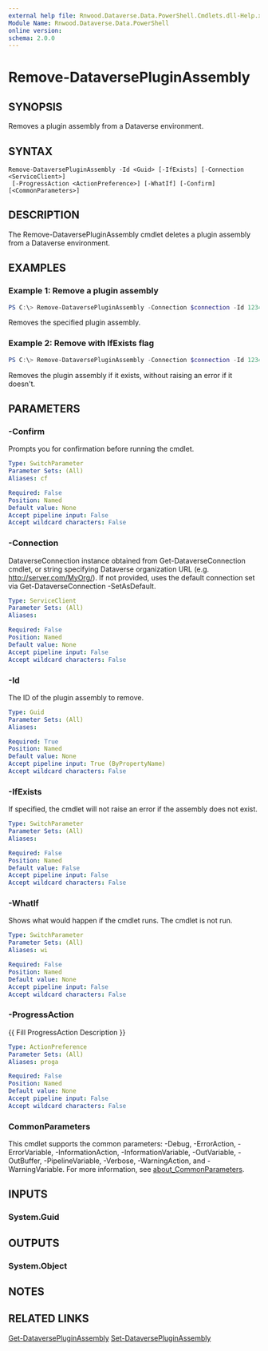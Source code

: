 ```yaml
---
external help file: Rnwood.Dataverse.Data.PowerShell.Cmdlets.dll-Help.xml
Module Name: Rnwood.Dataverse.Data.PowerShell
online version:
schema: 2.0.0
---
```


# Remove-DataversePluginAssembly

## SYNOPSIS
Removes a plugin assembly from a Dataverse environment.

## SYNTAX

```
Remove-DataversePluginAssembly -Id <Guid> [-IfExists] [-Connection <ServiceClient>]
 [-ProgressAction <ActionPreference>] [-WhatIf] [-Confirm] [<CommonParameters>]
```

## DESCRIPTION
The Remove-DataversePluginAssembly cmdlet deletes a plugin assembly from a Dataverse environment.

## EXAMPLES

### Example 1: Remove a plugin assembly
```powershell
PS C:\> Remove-DataversePluginAssembly -Connection $connection -Id 12345678-1234-1234-1234-123456789012
```

Removes the specified plugin assembly.

### Example 2: Remove with IfExists flag
```powershell
PS C:\> Remove-DataversePluginAssembly -Connection $connection -Id 12345678-1234-1234-1234-123456789012 -IfExists
```

Removes the plugin assembly if it exists, without raising an error if it doesn't.

## PARAMETERS

### -Confirm
Prompts you for confirmation before running the cmdlet.

```yaml
Type: SwitchParameter
Parameter Sets: (All)
Aliases: cf

Required: False
Position: Named
Default value: None
Accept pipeline input: False
Accept wildcard characters: False
```

### -Connection
DataverseConnection instance obtained from Get-DataverseConnection cmdlet, or string specifying Dataverse organization URL (e.g. http://server.com/MyOrg/). If not provided, uses the default connection set via Get-DataverseConnection -SetAsDefault.

```yaml
Type: ServiceClient
Parameter Sets: (All)
Aliases:

Required: False
Position: Named
Default value: None
Accept pipeline input: False
Accept wildcard characters: False
```

### -Id
The ID of the plugin assembly to remove.

```yaml
Type: Guid
Parameter Sets: (All)
Aliases:

Required: True
Position: Named
Default value: None
Accept pipeline input: True (ByPropertyName)
Accept wildcard characters: False
```

### -IfExists
If specified, the cmdlet will not raise an error if the assembly does not exist.

```yaml
Type: SwitchParameter
Parameter Sets: (All)
Aliases:

Required: False
Position: Named
Default value: False
Accept pipeline input: False
Accept wildcard characters: False
```

### -WhatIf
Shows what would happen if the cmdlet runs. The cmdlet is not run.

```yaml
Type: SwitchParameter
Parameter Sets: (All)
Aliases: wi

Required: False
Position: Named
Default value: None
Accept pipeline input: False
Accept wildcard characters: False
```

### -ProgressAction
{{ Fill ProgressAction Description }}

```yaml
Type: ActionPreference
Parameter Sets: (All)
Aliases: proga

Required: False
Position: Named
Default value: None
Accept pipeline input: False
Accept wildcard characters: False
```

### CommonParameters
This cmdlet supports the common parameters: -Debug, -ErrorAction, -ErrorVariable, -InformationAction, -InformationVariable, -OutVariable, -OutBuffer, -PipelineVariable, -Verbose, -WarningAction, and -WarningVariable. For more information, see [about_CommonParameters](http://go.microsoft.com/fwlink/?LinkID=113216).

## INPUTS

### System.Guid
## OUTPUTS

### System.Object
## NOTES

## RELATED LINKS

[Get-DataversePluginAssembly](Get-DataversePluginAssembly.md)
[Set-DataversePluginAssembly](Set-DataversePluginAssembly.md)
